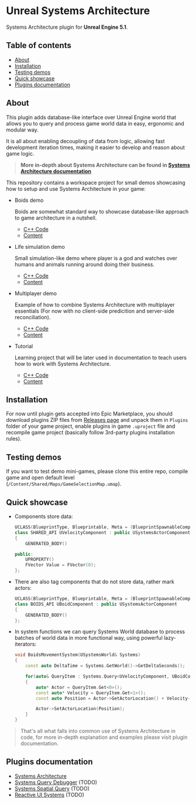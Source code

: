 # Unreal Systems Architecture
Systems Architecture plugin for **Unreal Engine 5.1**.

## Table of contents

- [About](#about)
- [Installation](#installation)
- [Testing demos](#testing-demos)
- [Quick showcase](#quick-showcase)
- [Plugins documentation](#plugins-documentation)

## About

This plugin adds database-like interface over Unreal Engine world that allows
you to query and process game world data in easy, ergonomic and modular way.

It is all about enabling decoupling of data from logic, allowing fast development
iteration times, making it easier to develop and reason about game logic.

> **More in-depth about Systems Architecture can be found in
[Systems Architecture documentation](https://psichix.github.io/Unreal-Systems-Architecture/systems)**

This repository contains a workspace project for small demos showcasing how to
setup and use Systems Architecture in your game:

- Boids demo

    Boids are somewhat standard way to showcase database-like approach to game
    architecture in a nutshell.

    - [C++ Code](Source/Boids/)
    - [Content](Content/Boids/)

- Life simulation demo

    Small simulation-like demo where player is a god and watches over humans and
    animals running around doing their business.

    - [C++ Code](Source/Life/)
    - [Content](Content/Life/)

- Multiplayer demo

    Example of how to combine Systems Architecture with multiplayer essentials
    (For now with no client-side predicition and server-side reconciliation).

    - [C++ Code](Source/Multiplayer/)
    - [Content](Content/Multiplayer/)

- Tutorial

    Learning project that will be later used in documentation to teach users how
    to work with Systems Architecture.

    - [C++ Code](Source/Tutorial/)
    - [Content](Content/Tutorial/)

## Installation

For now until plugin gets accepted into Epic Marketplace, you should download
plugins ZIP files from [Releases page](https://github.com/PsichiX/Unreal-Systems-Architecture/releases)
and unpack them in `Plugins` folder of your game project, enable plugins in game
`.uproject` file and recompile game project (basically follow 3rd-party plugins
installation rules).

## Testing demos

If you want to test demo mini-games, please clone this entire repo, compile game
and open default level (`/Content/Shared/Maps/GameSelectionMap.umap`).

## Quick showcase

- Components store data:

    ```c++
    UCLASS(BlueprintType, Blueprintable, Meta = (BlueprintSpawnableComponent))
    class SHARED_API UVelocityComponent : public USystemsActorComponent
    {
        GENERATED_BODY()

    public:
        UPROPERTY()
        FVector Value = FVector(0);
    };
    ```

- There are also tag components that do not store data, rather mark actors:

    ```c++
    UCLASS(BlueprintType, Blueprintable, Meta = (BlueprintSpawnableComponent))
    class BOIDS_API UBoidComponent : public USystemsActorComponent
    {
        GENERATED_BODY()
    };
    ```

- In system functions we can query Systems World database to process batches of world data
in more functional way, using powerful lazy-iterators:

    ```c++
    void BoidsMovementSystem(USystemsWorld& Systems)
    {
        const auto DeltaTime = Systems.GetWorld()->GetDeltaSeconds();

        for(auto& QueryItem : Systems.Query<UVelocityComponent, UBoidComponent>())
        {        
            auto* Actor = QueryItem.Get<0>();
            const auto* Velocity = QueryItem.Get<1>();
            const auto Position = Actor->GetActorLocation() + Velocity->Value * DeltaTime;
    
            Actor->SetActorLocation(Position);
        }
    }
    ```

> That's all what falls into common use of Systems Architecture in code,
for more in-depth explanation and examples please visit plugin documentation.

## Plugins documentation

- [Systems Architecture](https://psichix.github.io/Unreal-Systems-Architecture/systems)
- [Systems Query Debugger]() (TODO)
- [Systems Spatial Query]() (TODO)
- [Reactive UI Systems]() (TODO)
